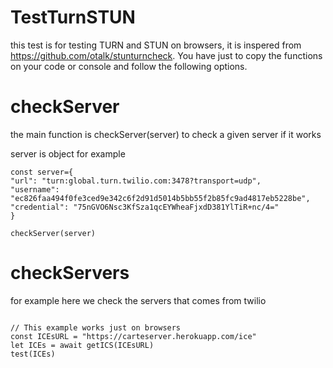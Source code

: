 # TestTurnSTUN
this test is for testing TURN and STUN on browsers, it is inspered from https://github.com/otalk/stunturncheck. 
You have just to copy the functions on your code or console and follow the following options.

#  checkServer
the main function is checkServer(server) to check a given server if it works

server is object for example
```
const server={
"url": "turn:global.turn.twilio.com:3478?transport=udp",
"username": "ec826faa494f0fe3ced9e342c6f2d91d5014b5bb55f2b85fc9ad4817eb5228be",
"credential": "75nGVO6Nsc3KfSza1qcEYWheaFjxdD381YlTiR+nc/4="
}

checkServer(server)
```

# checkServers 
for example here we check the servers that comes from twilio
```

// This example works just on browsers 
const ICEsURL = "https://carteserver.herokuapp.com/ice"
let ICEs = await getICS(ICEsURL)
test(ICEs)
```
